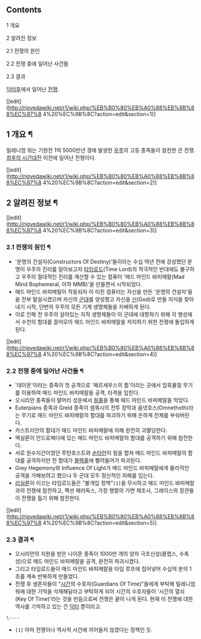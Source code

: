 ## Contents

    

1 개요

2 알려진 정보

    

2.1 전쟁의 원인

2.2 전쟁 중에 일어난 사건들

2.3 결과

[닥터후](%EB%8B%A5%ED%84%B0%ED%9B%84.md)에서 일어난 [전쟁](%EC%A0%84%EC%9F%81.md).

[[edit](http://rigvedawiki.net/r1/wiki.php/%EB%B0%80%EB%A0%88%EB%8B%88%EC%97%8
4%20%EC%9B%8C?action=edit&section=1)]

## 1 개요 ¶

밀레니엄 워는 기원전 1억 5000만년 경에 발생한 [우주](%EC%9A%B0%EC%A3%BC.md)의 고등 종족들이 참전한 큰 전쟁.
[최후의 시간대전](%EC%8B%9C%EA%B0%84%20%EC%A0%84%EC%9F%81.md) 이전에 일어난 전쟁이다.

[[edit](http://rigvedawiki.net/r1/wiki.php/%EB%B0%80%EB%A0%88%EB%8B%88%EC%97%8
4%20%EC%9B%8C?action=edit&section=2)]

## 2 알려진 정보 ¶

[[edit](http://rigvedawiki.net/r1/wiki.php/%EB%B0%80%EB%A0%88%EB%8B%88%EC%97%8
4%20%EC%9B%8C?action=edit&section=3)]

### 2.1 전쟁의 원인 ¶

  * '운명의 건설자(Constructors Of Destiny)'들이라는 수십 억년 전에 강성했던 문명이 우주의 진리를 알아보고자 [타임로드](%ED%83%80%EC%9E%84%EB%A1%9C%EB%93%9C.md)(Time Lord)의 적극적인 반대에도 불구하고 우주의 절대적인 진리를 계산할 수 있는 컴퓨터 '매드 마인드 바피메랄(Mad Mind Bophemeral, 이하 MMB)'을 만들면서 시작되었다.
  * 매드 마인드 바피메랄이 작동되자 이 미친 컴퓨터는 자신을 만든 '운명의 건설자'들을 전부 말살시켰으며 자신의 [군대](%EA%B5%B0%EB%8C%80.md)를 양성했고 자신을 [신](%E7%A5%9E.md)(God)로 만들 지식을 찾아내기 시작, 단번의 우주의 모든 기계 생명체들을 지배하게 된다.
  * 이로 인해 전 우주의 살아있는 지적 생명체들이 이 군대에 대항하기 위해 각 행성에서 수천의 함대를 끌어모아 매드 마인드 바피메랄을 저지하기 위한 전쟁에 돌입하게 된다.  

[[edit](http://rigvedawiki.net/r1/wiki.php/%EB%B0%80%EB%A0%88%EB%8B%88%EC%97%8
4%20%EC%9B%8C?action=edit&section=4)]

### 2.2 전쟁 중에 일어난 사건들 ¶

  * '데이몬'이라는 종족이 첫 공격으로 '페르세우스의 틈'이라는 곳에서 암흑물질 무기를 이용하여 매드 마인드 바피메랄을 공격, 타격을 입힌다.
  * 오시리안 종족들이 말머리 성운에서 [웜홀](%EC%9B%9C%ED%99%80.md)을 통해 매드 마인드 바피메랄을 막았다.
  * Euterpians 종족과 Greld 종족이 셈쿼시의 전투 장막과 옴넷호스(Omnethoth)라는 무기로 매드 마인드 바피메랄의 함대를 파괴하기 위해 은하계 전체를 부숴버린다.
  * 카스트리안의 함대가 매드 마인드 바피메랄에 의해 완전히 괴멸당한다.
  * 엑실론이 안드로메다에 있는 매드 마인드 바피메랄의 함대를 공격하기 위해 참전한다.
  * 서로 원수지간이었던 루탄호스트와 [손타란](%EC%86%90%ED%83%80%EB%9E%80.md)이 힘을 합쳐 매드 마인드 바피메랄의 함대를 공격하지만 전 함대가 [블랙홀](%EB%B8%94%EB%9E%99%ED%99%80.md)에 빨려들어가 파괴된다.
  * Grey Hegemony와 Influence Of Light가 매드 마인드 바피메랄에게 물리적인 공격을 가해보려고 했으나 두 군대 모두 정신적인 피해를 입는다.
  * [라실론](%EB%9D%BC%EC%8B%A4%EB%A1%A0.md)이 이끄는 타임로드들은 "불개입 정책"`[1]`을 무시하고 매드 마인드 바피메랄과의 전쟁에 참전하고, 팩션 패러독스, 가장 행렬의 가면 제조사, 그레이스의 장관들이 전쟁을 돕기 위해 참전한다.  

[[edit](http://rigvedawiki.net/r1/wiki.php/%EB%B0%80%EB%A0%88%EB%8B%88%EC%97%8
4%20%EC%9B%8C?action=edit&section=5)]

### 2.3 결과 ¶

  * 오시리안의 지원을 받은 나이몬 종족이 1000만 개의 양자 극초신성(콜랩스, 수축성)으로 매드 마인드 바피메랄을 공격, 완전히 파괴시켰다.
  * 그리고 타임로드들이 매드 마인드 바피메랄을 타임 루프에 집어넣어 수십억 분의 1초를 계속 반복하게 만들었다.
  * 전쟁 후 생존자들이 "[시간](%EC%8B%9C%EA%B0%84.md)의 수호자(Guardians Of Time)"들에게 부탁해 밀레니엄 워에 대한 기억을 삭제해달라고 부탁하게 되어 시간의 수호자들이 '시간의 열쇠(Key Of Time)'라는 것을 만듬으로써 전쟁은 끝이 나게 된다. 현재 이 전쟁에 대한 역사를 기억하고 있는 건 [닥터](%EB%8B%A5%ED%84%B0%28%EB%8B%A5%ED%84%B0%ED%9B%84%29.md) 뿐이라고.  

`\----`

  * `[1]` 아마 전쟁이나 역사적 사건에 끼어들지 않겠다는 정책인 듯.

